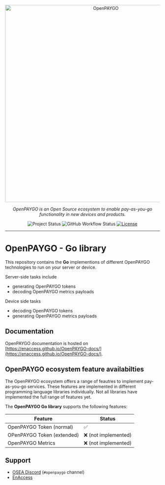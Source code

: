 <p align="center">
  <a href="https://github.com/EnAccess/OpenPAYGO-go">
    <img
      src="https://enaccess.org/wp-content/uploads/2024/02/OpenPAYGO-Graphics-GitHub-2240-×-800.svg"
      alt="OpenPAYGO"
      width="640"
    >
  </a>
</p>
<p align="center">
    <em>OpenPAYGO is an Open Source ecosystem to enable pay-as-you-go functionality in new devices and products.</em>
</p>
<p align="center">
  <img
    alt="Project Status"
    src="https://img.shields.io/badge/Project%20Status-beta-orange"
  >
  <img
    alt="GitHub Workflow Status"
    src="https://img.shields.io/github/actions/workflow/status/EnAccess/OpenPAYGO-go/.github/workflows/check.yaml"
  >
  <a href="https://github.com/EnAccess/OpenPAYGO-go/blob/main/LICENSE" target="_blank">
    <img
      alt="License"
      src="https://img.shields.io/github/license/EnAccess/openpaygo-python"
    >
  </a>
</p>

---

# OpenPAYGO - Go library

This repository contains the **Go** implementions of different OpenPAYGO technologies to run on your server or device.

Server-side tasks include

- generating OpenPAYGO tokens
- decoding OpenPAYGO metrics payloads

Device side tasks

- decoding OpenPAYGO tokens
- generating OpenPAYGO metrics payloads

## Documentation

OpenPAYGO documentation is hosted on [https://enaccess.github.io/OpenPAYGO-docs/](https://enaccess.github.io/OpenPAYGO-docs/).

## OpenPAYGO ecosystem feature availabilties

The OpenPAYGO ecosystem offers a range of feautres to implement pay-as-you-go services.
These features are implemented in different programming language libraries individually.
Not all libraries have implemented the full range of features yet.

The **OpenPAYGO Go library** supports the following features:

| Feature                    | Status               |
| -------------------------- | -------------------- |
| OpenPAYGO Token (normal)   | ✅                   |
| OPenPAYGO Token (extended) | ❌ (not implemented) |
| OpenPAYGO Metrics          | ❌ (not implemented) |

## Support

- [OSEA Discord](https://discord.osea-community.org/) (`#openpaygo` channel)
- [EnAccess](https://enaccess.org/)
